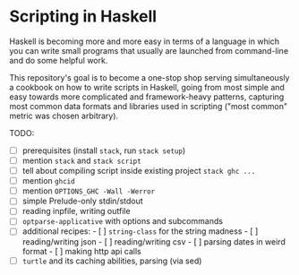 # Scripting in Haskell

Haskell is becoming more and more easy in terms of a language in which
you can write small programs that usually are launched from
command-line and do some helpful work.

This repository's goal is to become a one-stop shop serving
simultaneously a cookbook on how to write scripts in Haskell, going
from most simple and easy towards more complicated and framework-heavy
patterns, capturing most common data formats and libraries used in
scripting ("most common" metric was chosen arbitrary).

TODO:

- [ ] prerequisites (install `stack`, run `stack setup`)
- [ ] mention `stack` and `stack script`
- [ ] tell about compiling script inside existing project `stack ghc ...`
- [ ] mention `ghcid`
- [ ] mention `OPTIONS_GHC -Wall -Werror`
- [ ] simple Prelude-only stdin/stdout
- [ ] reading inpfile, writing outfile
- [ ] `optparse-applicative` with options and subcommands
- [ ] additional recipes:
      - [ ] `string-class` for the string madness
      - [ ] reading/writing json
      - [ ] reading/writing csv
      - [ ] parsing dates in weird format
      - [ ] making http api calls
- [ ] `turtle` and its caching abilities, parsing (via sed)
